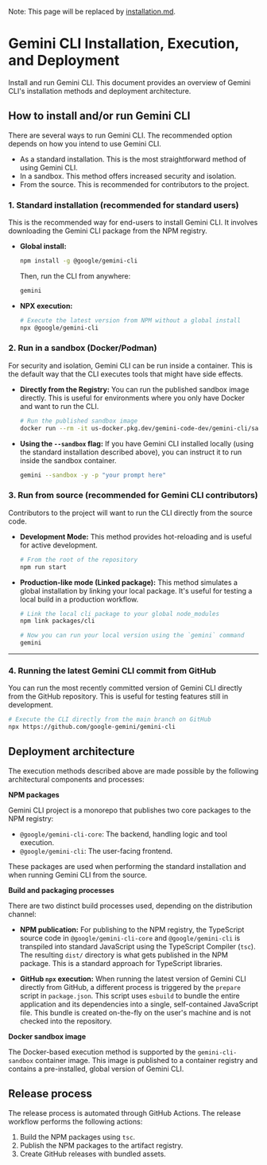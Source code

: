 Note: This page will be replaced by [installation.md](installation.md).

# Gemini CLI Installation, Execution, and Deployment

Install and run Gemini CLI. This document provides an overview of Gemini CLI's installation methods and deployment architecture.

## How to install and/or run Gemini CLI

There are several ways to run Gemini CLI. The recommended option depends on how you intend to use Gemini CLI.

- As a standard installation. This is the most straightforward method of using
  Gemini CLI.
- In a sandbox. This method offers increased security and isolation.
- From the source. This is recommended for contributors to the project.

### 1. Standard installation (recommended for standard users)

This is the recommended way for end-users to install Gemini CLI. It involves
downloading the Gemini CLI package from the NPM registry.

- **Global install:**

  ```bash
  npm install -g @google/gemini-cli
  ```

  Then, run the CLI from anywhere:

  ```bash
  gemini
  ```

- **NPX execution:**

  ```bash
  # Execute the latest version from NPM without a global install
  npx @google/gemini-cli
  ```

### 2. Run in a sandbox (Docker/Podman)

For security and isolation, Gemini CLI can be run inside a container. This is
the default way that the CLI executes tools that might have side effects.

- **Directly from the Registry:** You can run the published sandbox image
  directly. This is useful for environments where you only have Docker and want
  to run the CLI.
  ```bash
  # Run the published sandbox image
  docker run --rm -it us-docker.pkg.dev/gemini-code-dev/gemini-cli/sandbox:0.1.1
  ```
- **Using the `--sandbox` flag:** If you have Gemini CLI installed locally
  (using the standard installation described above), you can instruct it to run
  inside the sandbox container.
  ```bash
  gemini --sandbox -y -p "your prompt here"
  ```

### 3. Run from source (recommended for Gemini CLI contributors)

Contributors to the project will want to run the CLI directly from the source
code.

- **Development Mode:** This method provides hot-reloading and is useful for
  active development.
  ```bash
  # From the root of the repository
  npm run start
  ```
- **Production-like mode (Linked package):** This method simulates a global
  installation by linking your local package. It's useful for testing a local
  build in a production workflow.

  ```bash
  # Link the local cli package to your global node_modules
  npm link packages/cli

  # Now you can run your local version using the `gemini` command
  gemini
  ```

---

### 4. Running the latest Gemini CLI commit from GitHub

You can run the most recently committed version of Gemini CLI directly from the
GitHub repository. This is useful for testing features still in development.

```bash
# Execute the CLI directly from the main branch on GitHub
npx https://github.com/google-gemini/gemini-cli
```

## Deployment architecture

The execution methods described above are made possible by the following
architectural components and processes:

**NPM packages**

Gemini CLI project is a monorepo that publishes two core packages to the NPM
registry:

- `@google/gemini-cli-core`: The backend, handling logic and tool execution.
- `@google/gemini-cli`: The user-facing frontend.

These packages are used when performing the standard installation and when
running Gemini CLI from the source.

**Build and packaging processes**

There are two distinct build processes used, depending on the distribution
channel:

- **NPM publication:** For publishing to the NPM registry, the TypeScript source
  code in `@google/gemini-cli-core` and `@google/gemini-cli` is transpiled into
  standard JavaScript using the TypeScript Compiler (`tsc`). The resulting
  `dist/` directory is what gets published in the NPM package. This is a
  standard approach for TypeScript libraries.

- **GitHub `npx` execution:** When running the latest version of Gemini CLI
  directly from GitHub, a different process is triggered by the `prepare` script
  in `package.json`. This script uses `esbuild` to bundle the entire application
  and its dependencies into a single, self-contained JavaScript file. This
  bundle is created on-the-fly on the user's machine and is not checked into the
  repository.

**Docker sandbox image**

The Docker-based execution method is supported by the `gemini-cli-sandbox`
container image. This image is published to a container registry and contains a
pre-installed, global version of Gemini CLI.

## Release process

The release process is automated through GitHub Actions. The release workflow
performs the following actions:

1.  Build the NPM packages using `tsc`.
2.  Publish the NPM packages to the artifact registry.
3.  Create GitHub releases with bundled assets.
